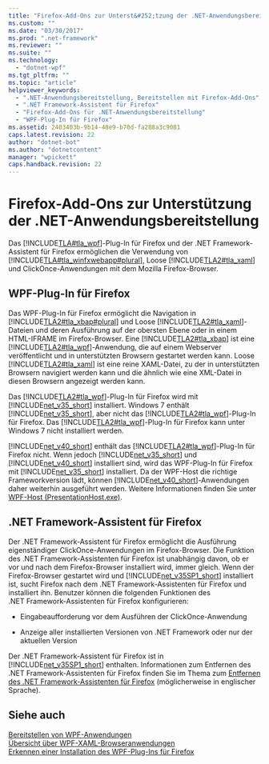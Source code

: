 ```yaml
---
title: "Firefox-Add-Ons zur Unterst&#252;tzung der .NET-Anwendungsbereitstellung | Microsoft Docs"
ms.custom: ""
ms.date: "03/30/2017"
ms.prod: ".net-framework"
ms.reviewer: ""
ms.suite: ""
ms.technology: 
  - "dotnet-wpf"
ms.tgt_pltfrm: ""
ms.topic: "article"
helpviewer_keywords: 
  - ".NET-Anwendungsbereitstellung, Bereitstellen mit Firefox-Add-Ons"
  - ".NET Framework-Assistent für Firefox"
  - "Firefox-Add-Ons für .NET-Anwendungsbereitstellung"
  - "WPF-Plug-In für Firefox"
ms.assetid: 2403403b-9b14-48e9-b70d-fa288a3c9081
caps.latest.revision: 22
author: "dotnet-bot"
ms.author: "dotnetcontent"
manager: "wpickett"
caps.handback.revision: 22
---
```

# Firefox-Add-Ons zur Unterst&#252;tzung der .NET-Anwendungsbereitstellung
Das [!INCLUDE[TLA#tla_wpf](../../../../includes/tlasharptla-wpf-md.md)]\-Plug\-In für Firefox und der .NET Framework\-Assistent für Firefox ermöglichen die Verwendung von [!INCLUDE[TLA#tla_winfxwebapp#plural](../../../../includes/tlasharptla-winfxwebappsharpplural-md.md)], Loose [!INCLUDE[TLA2#tla_xaml](../../../../includes/tla2sharptla-xaml-md.md)] und ClickOnce\-Anwendungen mit dem Mozilla Firefox\-Browser.  
  
## WPF\-Plug\-In für Firefox  
 Das WPF\-Plug\-In für Firefox ermöglicht die Navigation in [!INCLUDE[TLA2#tla_xbap#plural](../../../../includes/tla2sharptla-xbapsharpplural-md.md)] und Loose [!INCLUDE[TLA2#tla_xaml](../../../../includes/tla2sharptla-xaml-md.md)]\-Dateien und deren Ausführung auf der obersten Ebene oder in einem HTML\-IFRAME im Firefox\-Browser.  Eine [!INCLUDE[TLA2#tla_xbap](../../../../includes/tla2sharptla-xbap-md.md)] ist eine [!INCLUDE[TLA2#tla_wpf](../../../../includes/tla2sharptla-wpf-md.md)]\-Anwendung, die auf einem Webserver veröffentlicht und in unterstützten Browsern gestartet werden kann.  Loose [!INCLUDE[TLA2#tla_xaml](../../../../includes/tla2sharptla-xaml-md.md)] ist eine reine XAML\-Datei, zu der in unterstützten Browsern navigiert werden kann und die ähnlich wie eine XML\-Datei in diesen Browsern angezeigt werden kann.  
  
 Das [!INCLUDE[TLA2#tla_wpf](../../../../includes/tla2sharptla-wpf-md.md)]\-Plug\-In für Firefox wird mit [!INCLUDE[net_v35_short](../../../../includes/net-v35-short-md.md)] installiert.  Windows 7 enthält [!INCLUDE[net_v35_short](../../../../includes/net-v35-short-md.md)], aber nicht das [!INCLUDE[TLA2#tla_wpf](../../../../includes/tla2sharptla-wpf-md.md)]\-Plug\-In für Firefox. Das [!INCLUDE[TLA2#tla_wpf](../../../../includes/tla2sharptla-wpf-md.md)]\-Plug\-In für Firefox kann unter Windows 7 nicht installiert werden.  
  
 [!INCLUDE[net_v40_short](../../../../includes/net-v40-short-md.md)] enthält das [!INCLUDE[TLA2#tla_wpf](../../../../includes/tla2sharptla-wpf-md.md)]\-Plug\-In für Firefox nicht. Wenn jedoch [!INCLUDE[net_v35_short](../../../../includes/net-v35-short-md.md)] und [!INCLUDE[net_v40_short](../../../../includes/net-v40-short-md.md)] installiert sind, wird das WPF\-Plug\-In für Firefox mit [!INCLUDE[net_v35_short](../../../../includes/net-v35-short-md.md)] installiert.  Da der WPF\-Host die richtige Frameworkversion lädt, können [!INCLUDE[net_v40_short](../../../../includes/net-v40-short-md.md)]\-Anwendungen daher weiterhin ausgeführt werden.  Weitere Informationen finden Sie unter [WPF\-Host \(PresentationHost.exe\)](../../../../docs/framework/wpf/app-development/wpf-host-presentationhost-exe.md).  
  
## .NET Framework\-Assistent für Firefox  
 Der .NET Framework\-Assistent für Firefox ermöglicht die Ausführung eigenständiger ClickOnce\-Anwendungen im Firefox\-Browser.  Die Funktion des .NET Framework\-Assistenten für Firefox ist unabhängig davon, ob er vor und nach dem Firefox\-Browser installiert wird, immer gleich.  Wenn der Firefox\-Browser gestartet wird und [!INCLUDE[net_v35SP1_short](../../../../includes/net-v35sp1-short-md.md)] installiert ist, sucht Firefox nach dem .NET Framework\-Assistenten für Firefox und installiert ihn.  Benutzer können die folgenden Funktionen des .NET Framework\-Assistenten für Firefox konfigurieren:  
  
-   Eingabeaufforderung vor dem Ausführen der ClickOnce\-Anwendung  
  
-   Anzeige aller installierten Versionen von .NET Framework oder nur der aktuellen Version  
  
 Der .NET Framework\-Assistent für Firefox ist in [!INCLUDE[net_v35SP1_short](../../../../includes/net-v35sp1-short-md.md)] enthalten.  Informationen zum Entfernen des .NET Framework\-Assistenten für Firefox finden Sie im Thema zum [Entfernen des .NET Framework\-Assistenten für Firefox](http://go.microsoft.com/fwlink/?LinkId=177944) \(möglicherweise in englischer Sprache\).  
  
## Siehe auch  
 [Bereitstellen von WPF\-Anwendungen](../../../../docs/framework/wpf/app-development/deploying-a-wpf-application-wpf.md)   
 [Übersicht über WPF\-XAML\-Browseranwendungen](../../../../docs/framework/wpf/app-development/wpf-xaml-browser-applications-overview.md)   
 [Erkennen einer Installation des WPF\-Plug\-Ins für Firefox](../../../../docs/framework/wpf/app-development/how-to-detect-whether-the-wpf-plug-in-for-firefox-is-installed.md)